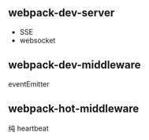 ## webpack-dev-server
- SSE
- websocket
## webpack-dev-middleware
eventEmitter
## webpack-hot-middleware
纯 heartbeat
